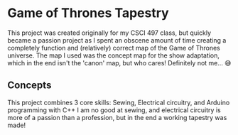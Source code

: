 # Game of Thrones Tapestry

This project was created originally for my CSCI 497 class, but quickly became a passion project as I spent an obscene amount of time creating a completely function and (relatively) correct map of the Game of Thrones universe. The map I used was the concept map for the show adaptation, which in the end isn't the 'canon' map, but who cares! Definitely not me... 😅

## Concepts

This project combines 3 core skills: Sewing, Electrical circuitry, and Arduino programming with C++
I am no good at sewing, and electrical circuitry is more of a passion than a profession, but in the end a working tapestry was made!
